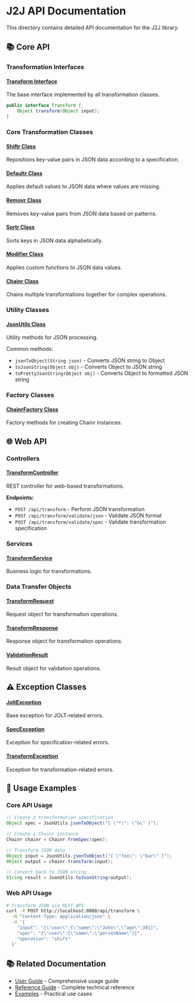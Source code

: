 # J2J API Documentation

This directory contains detailed API documentation for the J2J library.

## 📚 Core API

### Transformation Interfaces

#### [Transform Interface](../../j2j-core/src/main/java/love/disaster/j2j/core/Transform.java)
The base interface implemented by all transformation classes.

```java
public interface Transform {
    Object transform(Object input);
}
```

### Core Transformation Classes

#### [Shiftr Class](../../j2j-core/src/main/java/love/disaster/j2j/core/Shiftr.java)
Repositions key-value pairs in JSON data according to a specification.

#### [Defaultr Class](../../j2j-core/src/main/java/love/disaster/j2j/core/Defaultr.java)
Applies default values to JSON data where values are missing.

#### [Removr Class](../../j2j-core/src/main/java/love/disaster/j2j/core/Removr.java)
Removes key-value pairs from JSON data based on patterns.

#### [Sortr Class](../../j2j-core/src/main/java/love/disaster/j2j/core/Sortr.java)
Sorts keys in JSON data alphabetically.

#### [Modifier Class](../../j2j-core/src/main/java/love/disaster/j2j/core/Modifier.java)
Applies custom functions to JSON data values.

#### [Chainr Class](../../j2j-core/src/main/java/love/disaster/j2j/core/Chainr.java)
Chains multiple transformations together for complex operations.

### Utility Classes

#### [JsonUtils Class](../../j2j-core/src/main/java/love/disaster/j2j/core/utils/JsonUtils.java)
Utility methods for JSON processing.

Common methods:
- `jsonToObject(String json)` - Converts JSON string to Object
- `toJsonString(Object obj)` - Converts Object to JSON string
- `toPrettyJsonString(Object obj)` - Converts Object to formatted JSON string

### Factory Classes

#### [ChainrFactory Class](../../j2j-complete/src/main/java/love/disaster/j2j/complete/ChainrFactory.java)
Factory methods for creating Chainr instances.

## 🌐 Web API

### Controllers

#### [TransformController](../../j2j-web/src/main/java/love/disaster/j2j/web/controller/TransformController.java)
REST controller for web-based transformations.

**Endpoints:**
- `POST /api/transform` - Perform JSON transformation
- `POST /api/transform/validate/json` - Validate JSON format
- `POST /api/transform/validate/spec` - Validate transformation specification

### Services

#### [TransformService](../../j2j-web/src/main/java/love/disaster/j2j/web/service/TransformService.java)
Business logic for transformations.

### Data Transfer Objects

#### [TransformRequest](../../j2j-web/src/main/java/love/disaster/j2j/web/dto/TransformRequest.java)
Request object for transformation operations.

#### [TransformResponse](../../j2j-web/src/main/java/love/disaster/j2j/web/dto/TransformResponse.java)
Response object for transformation operations.

#### [ValidationResult](../../j2j-web/src/main/java/love/disaster/j2j/web/dto/ValidationResult.java)
Result object for validation operations.

## ⚠️ Exception Classes

#### [JoltException](../../j2j-core/src/main/java/love/disaster/j2j/core/exception/JoltException.java)
Base exception for JOLT-related errors.

#### [SpecException](../../j2j-core/src/main/java/love/disaster/j2j/core/exception/SpecException.java)
Exception for specification-related errors.

#### [TransformException](../../j2j-core/src/main/java/love/disaster/j2j/core/exception/TransformException.java)
Exception for transformation-related errors.

## 📖 Usage Examples

### Core API Usage

```java
// Create a transformation specification
Object spec = JsonUtils.jsonToObject("{ \"*\": \"&\" }");

// Create a Chainr instance
Chainr chainr = Chainr.fromSpec(spec);

// Transform JSON data
Object input = JsonUtils.jsonToObject("{ \"foo\": \"bar\" }");
Object output = chainr.transform(input);

// Convert back to JSON string
String result = JsonUtils.toJsonString(output);
```

### Web API Usage

```bash
# Transform JSON via REST API
curl -X POST http://localhost:8080/api/transform \
  -H "Content-Type: application/json" \
  -d '{
    "input": "{\"user\":{\"name\":\"John\",\"age\":30}}",
    "spec": "{\"user\":{\"name\":\"personName\"}}",
    "operation": "shift"
  }'
```

## 📚 Related Documentation

- [User Guide](../USER_GUIDE.md) - Comprehensive usage guide
- [Reference Guide](../REFERENCE.md) - Complete technical reference
- [Examples](../EXAMPLES.md) - Practical use cases